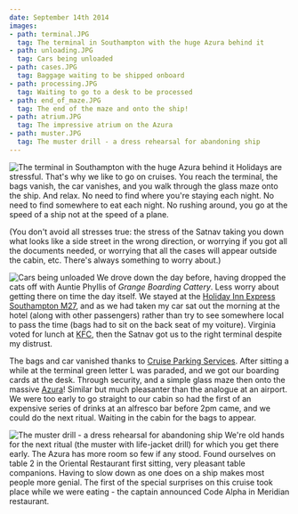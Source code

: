 ```yaml
---
date: September 14th 2014
images:
- path: terminal.JPG
  tag: The terminal in Southampton with the huge Azura behind it
- path: unloading.JPG
  tag: Cars being unloaded
- path: cases.JPG
  tag: Baggage waiting to be shipped onboard
- path: processing.JPG
  tag: Waiting to go to a desk to be processed
- path: end_of_maze.JPG
  tag: The end of the maze and onto the ship!
- path: atrium.JPG
  tag: The impressive atrium on the Azura
- path: muster.JPG
  tag: The muster drill - a dress rehearsal for abandoning ship
---
```

![The terminal in Southampton with the huge Azura behind it](terminal.JPG)
Holidays are stressful.  That's why we like to go on cruises.  You reach the terminal,
the bags vanish, the car vanishes, and you walk through the glass maze onto the ship. And
relax.  No need to find where you're staying each night.  No need to find somewhere to
eat each night.  No rushing around, you go at the speed of a ship not at the speed of
a plane.

(You don't avoid all stresses true: the stress of the Satnav taking you down what looks like
a side street in the wrong direction, or worrying if you got all the documents needed,
or worrying that all the cases will appear outside the cabin, etc. There's always something to
worry about.)

![Cars being unloaded](unloading.JPG)
We drove down the day before, having dropped the cats off with
Auntie Phyllis of *Grange Boarding Cattery*.  Less worry
about getting there on time the day itself.  We stayed at the
[Holiday Inn Express Southampton M27](https://www.ihg.com/holidayinnexpress/hotels/us/en/southampton/soabr/hoteldetail), and as we had
taken my car sat out the morning at the hotel (along with other passengers)
rather than try to see somewhere local to pass
the time (bags had to sit on the back seat of my voiture).  Virginia voted for lunch at
[KFC](https://www.kfc.co.uk/),
then the Satnav got us to the right terminal despite my distrust.

The bags and car vanished thanks to [Cruise Parking Services](https://www.cruiseparking.co.uk).  After sitting a while at the terminal
green letter L was paraded, and we got our boarding cards at the desk.  Through security, and a
simple glass maze then onto the massive [Azura](https://www.pocruises.com/cruise-ships/azura/)!  Similar but much pleasanter than the analogue at
an airport.  We were too early to go straight to our cabin so
had the first of an expensive series of drinks at an alfresco bar before 2pm came, and we could do
the next ritual. Waiting in the cabin for the bags to appear.

![The muster drill - a dress rehearsal for abandoning ship](muster.JPG)
We're old hands for the next ritual (the muster with life-jacket drill) for which you get there early.
The Azura has more room so few if any stood. Found ourselves on table 2 in the Oriental Restaurant
first sitting, very pleasant table companions.  Having to slow down as one does on a ship makes most
people more genial. The first of the special surprises on this cruise took place while we were
eating - the captain announced Code Alpha in Meridian restaurant.

